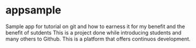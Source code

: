 # appsample
Sample app for tutorial on git and how to earness it for my benefit and the benefit of sutdents
This is a project done while introducing students and many others to Github. This is a platform that offers continuos development.
